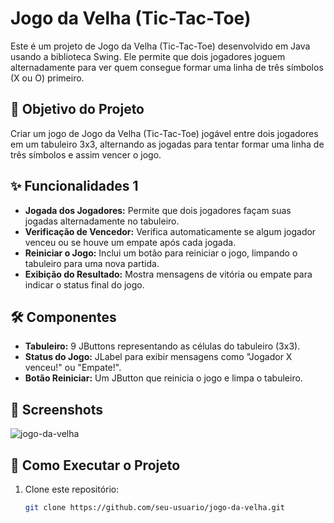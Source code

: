 # Jogo da Velha (Tic-Tac-Toe)

Este é um projeto de Jogo da Velha (Tic-Tac-Toe) desenvolvido em Java usando a biblioteca Swing. Ele permite que dois jogadores joguem alternadamente para ver quem consegue formar uma linha de três símbolos (X ou O) primeiro.

## 🎯 Objetivo do Projeto

Criar um jogo de Jogo da Velha (Tic-Tac-Toe) jogável entre dois jogadores em um tabuleiro 3x3, alternando as jogadas para tentar formar uma linha de três símbolos e assim vencer o jogo.

## ✨ Funcionalidades 1

- **Jogada dos Jogadores:** Permite que dois jogadores façam suas jogadas alternadamente no tabuleiro.
- **Verificação de Vencedor:** Verifica automaticamente se algum jogador venceu ou se houve um empate após cada jogada.
- **Reiniciar o Jogo:** Inclui um botão para reiniciar o jogo, limpando o tabuleiro para uma nova partida.
- **Exibição do Resultado:** Mostra mensagens de vitória ou empate para indicar o status final do jogo.

## 🛠️ Componentes

- **Tabuleiro:** 9 JButtons representando as células do tabuleiro (3x3).
- **Status do Jogo:** JLabel para exibir mensagens como "Jogador X venceu!" ou "Empate!".
- **Botão Reiniciar:** Um JButton que reinicia o jogo e limpa o tabuleiro.



## 📸 Screenshots

![jogo-da-velha](https://github.com/user-attachments/assets/9e4cf61a-a638-4f21-9d74-bdf2b6da491b)



## 🚀 Como Executar o Projeto

1. Clone este repositório:
   ```bash
   git clone https://github.com/seu-usuario/jogo-da-velha.git
